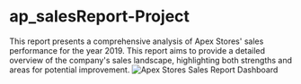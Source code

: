 # ap_salesReport-Project
This report presents a comprehensive analysis of Apex Stores' sales performance for the year 2019. This report aims to provide a detailed overview of the company's sales landscape, highlighting both strengths and areas for potential improvement.
![Apex Stores Sales Report Dashboard](https://github.com/user-attachments/assets/b81bbaae-ec40-4fb6-b9c6-66f99ded3464)
